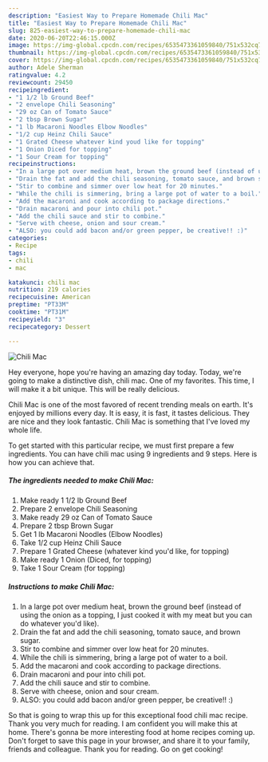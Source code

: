```yaml
---
description: "Easiest Way to Prepare Homemade Chili Mac"
title: "Easiest Way to Prepare Homemade Chili Mac"
slug: 825-easiest-way-to-prepare-homemade-chili-mac
date: 2020-06-20T22:46:15.000Z
image: https://img-global.cpcdn.com/recipes/6535473361059840/751x532cq70/chili-mac-recipe-main-photo.jpg
thumbnail: https://img-global.cpcdn.com/recipes/6535473361059840/751x532cq70/chili-mac-recipe-main-photo.jpg
cover: https://img-global.cpcdn.com/recipes/6535473361059840/751x532cq70/chili-mac-recipe-main-photo.jpg
author: Adele Sherman
ratingvalue: 4.2
reviewcount: 29450
recipeingredient:
- "1 1/2 lb Ground Beef"
- "2 envelope Chili Seasoning"
- "29 oz Can of Tomato Sauce"
- "2 tbsp Brown Sugar"
- "1 lb Macaroni Noodles Elbow Noodles"
- "1/2 cup Heinz Chili Sauce"
- "1 Grated Cheese whatever kind youd like for topping"
- "1 Onion Diced for topping"
- "1 Sour Cream for topping"
recipeinstructions:
- "In a large pot over medium heat, brown the ground beef (instead of using the onion as a topping, I just cooked it with my meat but you can do whatever you&#39;d like)."
- "Drain the fat and add the chili seasoning, tomato sauce, and brown sugar."
- "Stir to combine and simmer over low heat for 20 minutes."
- "While the chili is simmering, bring a large pot of water to a boil."
- "Add the macaroni and cook according to package directions."
- "Drain macaroni and pour into chili pot."
- "Add the chili sauce and stir to combine."
- "Serve with cheese, onion and sour cream."
- "ALSO: you could add bacon and/or green pepper, be creative!! :)"
categories:
- Recipe
tags:
- chili
- mac

katakunci: chili mac 
nutrition: 219 calories
recipecuisine: American
preptime: "PT33M"
cooktime: "PT31M"
recipeyield: "3"
recipecategory: Dessert

---
```



![Chili Mac](https://img-global.cpcdn.com/recipes/6535473361059840/751x532cq70/chili-mac-recipe-main-photo.jpg)

Hey everyone, hope you're having an amazing day today. Today, we're going to make a distinctive dish, chili mac. One of my favorites. This time, I will make it a bit unique. This will be really delicious.



Chili Mac is one of the most favored of recent trending meals on earth. It's enjoyed by millions every day. It is easy, it is fast, it tastes delicious. They are nice and they look fantastic. Chili Mac is something that I've loved my whole life.


To get started with this particular recipe, we must first prepare a few ingredients. You can have chili mac using 9 ingredients and 9 steps. Here is how you can achieve that.

<!--inarticleads1-->

##### The ingredients needed to make Chili Mac:

1. Make ready 1 1/2 lb Ground Beef
1. Prepare 2 envelope Chili Seasoning
1. Make ready 29 oz Can of Tomato Sauce
1. Prepare 2 tbsp Brown Sugar
1. Get 1 lb Macaroni Noodles (Elbow Noodles)
1. Take 1/2 cup Heinz Chili Sauce
1. Prepare 1 Grated Cheese (whatever kind you&#39;d like, for topping)
1. Make ready 1 Onion (Diced, for topping)
1. Take 1 Sour Cream (for topping)




<!--inarticleads2-->

##### Instructions to make Chili Mac:

1. In a large pot over medium heat, brown the ground beef (instead of using the onion as a topping, I just cooked it with my meat but you can do whatever you&#39;d like).
1. Drain the fat and add the chili seasoning, tomato sauce, and brown sugar.
1. Stir to combine and simmer over low heat for 20 minutes.
1. While the chili is simmering, bring a large pot of water to a boil.
1. Add the macaroni and cook according to package directions.
1. Drain macaroni and pour into chili pot.
1. Add the chili sauce and stir to combine.
1. Serve with cheese, onion and sour cream.
1. ALSO: you could add bacon and/or green pepper, be creative!! :)




So that is going to wrap this up for this exceptional food chili mac recipe. Thank you very much for reading. I am confident you will make this at home. There's gonna be more interesting food at home recipes coming up. Don't forget to save this page in your browser, and share it to your family, friends and colleague. Thank you for reading. Go on get cooking!
